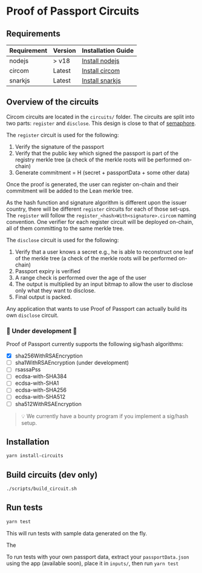 # Proof of Passport Circuits 

## Requirements

| Requirement | Version | Installation Guide |
|-------------|---------|--------------------|
| nodejs      | > v18     | [Install nodejs](https://nodejs.org/) |
| circom      | Latest  | [Install circom](https://docs.circom.io/) |
| snarkjs     | Latest  | [Install snarkjs](https://github.com/iden3/snarkjs) |


## Overview of the circuits

Circom circuits are located in the `circuits/` folder.
The circuits are split into two parts: `register` and `disclose`.
This design is close to that of [semaphore](https://semaphore.pse.dev/).

The `register` circuit is used for the following:
1. Verify the signature of the passport
2. Verify that the public key which signed the passport is part of the registry merkle tree (a check of the merkle roots will be performed on-chain)
3. Generate commitment = H (secret + passportData + some other data)

Once the proof is generated, the user can register on-chain and their commitment will be added to the Lean merkle tree.

As the hash function and signature algorithm is different upon the issuer country, there will be different `register` circuits for each of those set-ups.
The `register` will follow the `register_<hash>With<signature>.circom` naming convention.
One verifier for each register circuit will be deployed on-chain, all of them committing to the same merkle tree.

The `disclose` circuit is used for the following:
1. Verify that a user knows a secret e.g., he is able to reconstruct one leaf of the merkle tree (a check of the merkle roots will be performed on-chain)
2. Passport expiry is verified
3. A range check is performed over the age of the user
4. The output is multiplied by an input bitmap to allow the user to disclose only what they want to disclose.
5. Final output is packed.

Any application that wants to use Proof of Passport can actually build its own `disclose` circuit.

### 🚧 Under development 🚧
Proof of Passport currently supports the following sig/hash algorithms:


- [x] sha256WithRSAEncryption
- [ ] sha1WithRSAEncryption (under development)
- [ ] rsassaPss
- [ ] ecdsa-with-SHA384
- [ ] ecdsa-with-SHA1
- [ ] ecdsa-with-SHA256
- [ ] ecdsa-with-SHA512
- [ ] sha512WithRSAEncryption

> 💡  We currently have a bounty program if you implement a sig/hash setup.


## Installation

```bash
yarn install-circuits
```



## Build circuits (dev only)

```bash
./scripts/build_circuit.sh
```

## Run tests

```bash
yarn test
```
This will run tests with sample data generated on the fly.

The 

To run tests with your own passport data, extract your `passportData.json` using the app (available soon), place it in `inputs/`, then run `yarn test`
